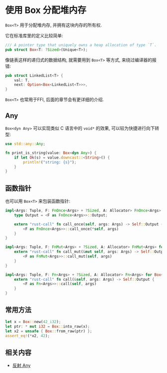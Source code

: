 # 使用 Box 分配堆内存

`Box<T>` 用于分配堆内存, 并拥有这块内存的所有权.

它在标准库里的定义比较简单:

```rust
/// A pointer type that uniquely owns a heap allocation of type `T`.
pub struct Box<T: ?Sized>(Unique<T>);
```

像链表这样的递归式的数据结构, 就需要用到 `Box<T>` 等方式, 来绕过编译器的报错:

```rust
pub struct LinkedList<T> {
    val: T,
    next: Option<Box<LinkedList<T>>>,
}
```

`Box<T>` 也常用于FFI, 后面的章节会有更详细的介绍.

## Any

`Box<dyn Any>` 可以实现类似 C 语言中的 `void*` 的效果, 可以较为快捷进行向下转型:

```rust
use std::any::Any;

fn print_is_string(value: Box<dyn Any>) {
    if let Ok(s) = value.downcast::<String>() {
        println!("string: {s}");
    }
}
```

## 函数指针

也可以用 `Box<T>` 来包装函数指针:

```rust
impl<Args: Tuple, F: FnOnce<Args> + ?Sized, A: Allocator> FnOnce<Args> for Box<F, A> {
    type Output = <F as FnOnce<Args>>::Output;

    extern "rust-call" fn call_once(self, args: Args) -> Self::Output {
        <F as FnOnce<Args>>::call_once(*self, args)
    }
}

impl<Args: Tuple, F: FnMut<Args> + ?Sized, A: Allocator> FnMut<Args> for Box<F, A> {
    extern "rust-call" fn call_mut(&mut self, args: Args) -> Self::Output {
        <F as FnMut<Args>>::call_mut(self, args)
    }
}

impl<Args: Tuple, F: Fn<Args> + ?Sized, A: Allocator> Fn<Args> for Box<F, A> {
    extern "rust-call" fn call(&self, args: Args) -> Self::Output {
        <F as Fn<Args>>::call(self, args)
    }
}
```

## 常用方法

```rust
let x = Box::new(42_i32);
let ptr: * mut i32 = Box::into_raw(x);
let x2 = unsafe { Box::from_raw(ptr) };
assert_eq!(*x2, 42);
```

## 相关内容

- [反射 Any](../../common-traits/any.md)
